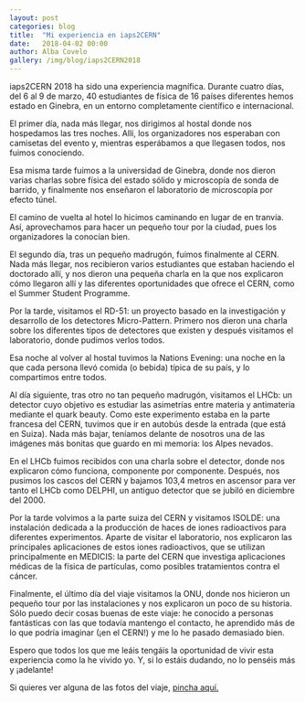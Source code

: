 ```yaml
---
layout: post
categories: blog 
title:  "Mi experiencia en iaps2CERN"
date:   2018-04-02 00:00
author: Alba Covelo
gallery: /img/blog/iaps2CERN2018
---
```


iaps2CERN 2018 ha sido una experiencia magnífica. Durante cuatro días, del 6 al 9 de marzo,
40 estudiantes de física de 16 países diferentes hemos estado en Ginebra, en un entorno
completamente científico e internacional.

El primer día, nada más llegar, nos dirigimos al hostal donde nos hospedamos las tres noches.
Allí, los organizadores nos esperaban con camisetas del evento y, mientras esperábamos a que
llegasen todos, nos fuimos conociendo.

Esa misma tarde fuimos a la universidad de Ginebra, donde nos dieron varias charlas sobre
física del estado sólido y microscopía de sonda de barrido, y finalmente nos enseñaron el
laboratorio de microscopía por efecto túnel.

El camino de vuelta al hotel lo hicimos caminando en lugar de en tranvía. Así, aprovechamos
para hacer un pequeño tour por la ciudad, pues los organizadores la conocían bien.

El segundo día, tras un pequeño madrugón, fuimos finalmente al CERN. Nada más llegar, nos
recibieron varios estudiantes que estaban haciendo el doctorado allí, y nos dieron una
pequeña charla en la que nos explicaron cómo llegaron allí y las diferentes oportunidades que
ofrece el CERN, como el Summer Student Programme.

Por la tarde, visitamos el RD-51: un proyecto basado en la investigación y desarrollo de los
detectores Micro-Pattern. Primero nos dieron una charla sobre los diferentes tipos de
detectores que existen y después visitamos el laboratorio, donde pudimos verlos todos.

Esa noche al volver al hostal tuvimos la Nations Evening: una noche en la que cada persona
llevó comida (o bebida) típica de su país, y lo compartimos entre todos.

Al día siguiente, tras otro no tan pequeño madrugón, visitamos el LHCb: un detector cuyo
objetivo es estudiar las asimetrías entre materia y antimateria mediante el quark beauty.
Como este experimento estaba en la parte francesa del CERN, tuvimos que ir en autobús desde
la entrada (que está en Suiza). Nada más bajar, teníamos delante de nosotros una de las
imágenes más bonitas que guardo en mi memoria: los Alpes nevados.

En el LHCb fuimos recibidos con una charla sobre el detector, donde nos explicaron cómo
funciona, componente por componente. Después, nos pusimos los cascos del CERN y bajamos
103,4 metros en ascensor para ver tanto el LHCb como DELPHI, un antiguo detector que se
jubiló en diciembre del 2000.

Por la tarde volvimos a la parte suiza del CERN y visitamos ISOLDE: una instalación dedicada a
la producción de haces de iones radioactivos para diferentes experimentos. Aparte de visitar el
laboratorio, nos explicaron las principales aplicaciones de estos iones radioactivos, que se
utilizan principalmente en MEDICIS: la parte del CERN que investiga aplicaciones médicas de la
física de partículas, como posibles tratamientos contra el cáncer.

Finalmente, el último día del viaje visitamos la ONU, donde nos hicieron un pequeño tour por
las instalaciones y nos explicaron un poco de su historia.
Sólo puedo decir cosas buenas de este viaje: he conocido a personas fantásticas con las que
todavía mantengo el contacto, he aprendido más de lo que podría imaginar (¡en el CERN!) y
me lo he pasado demasiado bien.

Espero que todos los que me leáis tengáis la oportunidad de vivir esta experiencia como la he
vivido yo. Y, si lo estáis dudando, no lo penséis más y ¡adelante!

Si quieres ver alguna de las fotos del viaje, <a href="https://ae-ef.github.io/eventonazionale/2018/03/06/iaps2CERN/">pincha aquí.</a>
